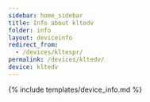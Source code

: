 ```yaml
---
sidebar: home_sidebar
title: Info about kltedv
folder: info
layout: deviceinfo
redirect_from:
  - /devices/kltespr/
permalink: /devices/kltedv/
device: kltedv
---
```

{% include templates/device_info.md %}
